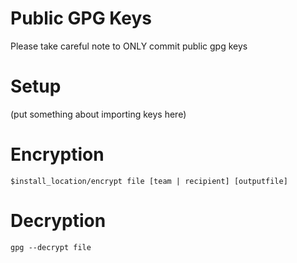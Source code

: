 # Public GPG Keys

Please take careful note to ONLY commit public gpg keys

# Setup

(put something about importing keys here)

# Encryption

```$install_location/encrypt file [team | recipient] [outputfile]```

# Decryption

```gpg --decrypt file```

